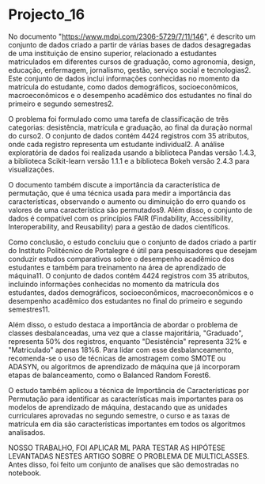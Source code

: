 # Projecto_16

No documento "https://www.mdpi.com/2306-5729/7/11/146", é descrito um conjunto de dados criado a partir de várias bases de dados desagregadas de uma instituição de ensino superior, relacionado a estudantes matriculados em diferentes cursos de graduação, como agronomia, design, educação, enfermagem, jornalismo, gestão, serviço social e tecnologias2. Este conjunto de dados inclui informações conhecidas no momento da matrícula do estudante, como dados demográficos, socioeconômicos, macroeconômicos e o desempenho acadêmico dos estudantes no final do primeiro e segundo semestres2.

O problema foi formulado como uma tarefa de classificação de três categorias: desistência, matrícula e graduação, ao final da duração normal do curso2. O conjunto de dados contém 4424 registros com 35 atributos, onde cada registro representa um estudante individual2. A análise exploratória de dados foi realizada usando a biblioteca Pandas versão 1.4.3, a biblioteca Scikit-learn versão 1.1.1 e a biblioteca Bokeh versão 2.4.3 para visualizações.

O documento também discute a importância da característica de permutação, que é uma técnica usada para medir a importância das características, observando o aumento ou diminuição do erro quando os valores de uma característica são permutados9. Além disso, o conjunto de dados é compatível com os princípios FAIR (Findability, Accessibility, Interoperability, and Reusability) para a gestão de dados científicos.

Como conclusão, o estudo concluiu que o conjunto de dados criado a partir do Instituto Politécnico de Portalegre é útil para pesquisadores que desejam conduzir estudos comparativos sobre o desempenho acadêmico dos estudantes e também para treinamento na área de aprendizado de máquina11. O conjunto de dados contém 4424 registros com 35 atributos, incluindo informações conhecidas no momento da matrícula dos estudantes, dados demográficos, socioeconômicos, macroeconômicos e o desempenho acadêmico dos estudantes no final do primeiro e segundo semestres11.

Além disso, o estudo destaca a importância de abordar o problema de classes desbalanceadas, uma vez que a classe majoritária, "Graduado", representa 50% dos registros, enquanto "Desistência" representa 32% e "Matriculado" apenas 18%6. Para lidar com esse desbalanceamento, recomenda-se o uso de técnicas de amostragem como SMOTE ou ADASYN, ou algoritmos de aprendizado de máquina que já incorporam etapas de balanceamento, como o Balanced Random Forest6.

O estudo também aplicou a técnica de Importância de Características por Permutação para identificar as características mais importantes para os modelos de aprendizado de máquina, destacando que as unidades curriculares aprovadas no segundo semestre, o curso e as taxas de matrícula em dia são características importantes em todos os algoritmos analisados.

NOSSO TRABALHO, FOI APLICAR ML PARA TESTAR AS HIPÓTESE LEVANTADAS NESTES ARTIGO SOBRE O PROBLEMA DE MULTICLASSES. Antes disso, foi feito um conjunto de analises que são demostradas no notebook.



